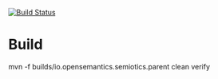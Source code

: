 [![Build Status](https://travis-ci.org/OpenSemanticsIO/semiotics-main.svg?branch=develop)](https://travis-ci.org/OpenSemanticsIO/semiotics-main)

# Build
 mvn -f builds/io.opensemantics.semiotics.parent clean verify